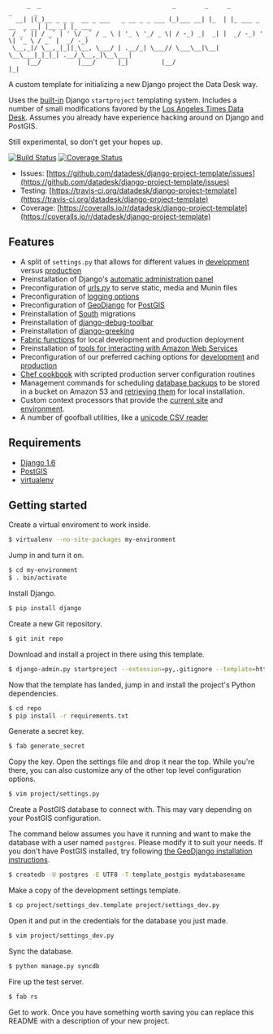 <pre><code>     _  _                                    _        _     _                  _      _       
  __| |(_)__ _ _ _  __ _ ___   _ __ _ _ ___ (_)___ __| |_  | |_ ___ _ __  _ __| |__ _| |_ ___ 
 / _` || / _` | ' \/ _` / _ \ | '_ \ '_/ _ \| / -_) _|  _| |  _/ -_) '  \| '_ \ / _` |  _/ -_)
 \__,_|/ \__,_|_||_\__, \___/ | .__/_| \___// \___\__|\__|  \__\___|_|_|_| .__/_\__,_|\__\___|
     |__/          |___/      |_|         |__/                           |_|                  
</code></pre>

A custom template for initializing a new Django project the Data Desk way. 

Uses the [built-in](https://docs.djangoproject.com/en/1.5/ref/django-admin/#startproject-projectname-destination) Django ``startproject`` templating system. Includes a number of small modifications favored by the [Los Angeles Times Data Desk](http://datadesk.latimes.com). Assumes you already have experience hacking around on Django and PostGIS.

Still experimental, so don't get your hopes up.

[![Build Status](https://travis-ci.org/datadesk/django-project-template.png?branch=master)](https://travis-ci.org/datadesk/django-project-template)
[![Coverage Status](https://coveralls.io/repos/datadesk/django-project-template/badge.png?branch=master)](https://coveralls.io/r/datadesk/django-project-template?branch=master)

* Issues: [https://github.com/datadesk/django-project-template/issues](https://github.com/datadesk/django-project-template/issues)
* Testing: [https://travis-ci.org/datadesk/django-project-template](https://travis-ci.org/datadesk/django-project-template)
* Coverage: [https://coveralls.io/r/datadesk/django-project-template](https://coveralls.io/r/datadesk/django-project-template)

Features
--------

* A split of ``settings.py`` that allows for different values in [development](https://github.com/datadesk/django-project-template/blob/master/project_name/settings_dev.template) versus [production](https://github.com/datadesk/django-project-template/blob/master/project_name/settings_prod.py)
* Preinstallation of Django's [automatic administration panel](https://docs.djangoproject.com/en/dev/ref/contrib/admin/)
* Preconfiguration of [urls.py](https://github.com/datadesk/django-project-template/blob/master/project_name/urls.py) to serve static, media and Munin files
* Preconfiguration of [logging options](https://github.com/datadesk/django-project-template/blob/master/project_name/settings.py#L104)
* Preconfiguration of [GeoDjango](https://docs.djangoproject.com/en/dev/ref/contrib/gis/) for [PostGIS](http://postgis.net/)
* Preinstallation of [South](http://south.readthedocs.org/en/latest/) migrations
* Preinstallation of [django-debug-toolbar](https://github.com/django-debug-toolbar/django-debug-toolbar)
* Preinstallation of [django-greeking](https://github.com/palewire/django-greeking)
* [Fabric functions](https://github.com/datadesk/django-project-template/blob/master/fabfile.py) for local development and production deployment
* Preinstallation of [tools for interacting with Amazon Web Services](https://code.google.com/p/boto/)
* Preconfiguration of our preferred caching options for [development](https://github.com/datadesk/django-project-template/blob/master/project_name/settings_dev.template#L14) and [production](https://github.com/datadesk/django-project-template/blob/master/project_name/settings_prod.py#L14)
* [Chef cookbook](https://github.com/datadesk/django-project-template/tree/master/chef) with scripted production server configuration routines
* Management commands for scheduling [database backups](https://github.com/datadesk/django-project-template/blob/master/toolbox/management/commands/backupdb.py) to be stored in a bucket on Amazon S3 and [retrieving them](https://github.com/datadesk/django-project-template/blob/master/toolbox/management/commands/loadbackupdb.py) for local installation.
* Custom context processors that provide the [current site](https://github.com/datadesk/django-project-template/blob/master/toolbox/context_processors/sites.py) and [environment](https://github.com/datadesk/django-project-template/blob/master/toolbox/context_processors/env.py).
* A number of goofball utilities, like a [unicode CSV reader](https://github.com/datadesk/django-project-template/blob/master/toolbox/unicodecsv.py)

Requirements
------------

* [Django 1.6](https://www.djangoproject.com/download/)
* [PostGIS](https://docs.djangoproject.com/en/dev/ref/contrib/gis/install/#installation)
* [virtualenv](http://www.virtualenv.org/en/latest/)

Getting started
---------------

Create a virtual enviroment to work inside.

```bash
$ virtualenv --no-site-packages my-environment
```

Jump in and turn it on.

```bash
$ cd my-environment
$ . bin/activate
```

Install Django.

```bash
$ pip install django
```

Create a new Git repository.

```bash
$ git init repo
```

Download and install a project in there using this template.

```bash
$ django-admin.py startproject --extension=py,.gitignore --template=https://github.com/datadesk/django-project-template/archive/master.zip project repo
```

Now that the template has landed, jump in and install the project's Python dependencies.

```bash
$ cd repo
$ pip install -r requirements.txt
```

Generate a secret key.

```bash
$ fab generate_secret
```

Copy the key. Open the settings file and drop it near the top. While you're there, you can also customize any of the other top level configuration options.

```bash
$ vim project/settings.py
```

Create a PostGIS database to connect with. This may vary depending on your PostGIS configuration. 

The command below assumes you have it running and want to make the database with a user named ``postgres``. Please modify it to suit your needs. If you don't have PostGIS installed, try following [the GeoDjango installation instructions](https://docs.djangoproject.com/en/dev/ref/contrib/gis/install/#installation).

```bash
$ createdb -U postgres -E UTF8 -T template_postgis mydatabasename
```

Make a copy of the development settings template.

```bash
$ cp project/settings_dev.template project/settings_dev.py
```

Open it and put in the credentials for the database you just made.

```bash
$ vim project/settings_dev.py
```

Sync the database.

```bash
$ python manage.py syncdb
```

Fire up the test server.

```bash
$ fab rs
```

Get to work. Once you have something worth saving you can replace this README with a description of your new project. 
